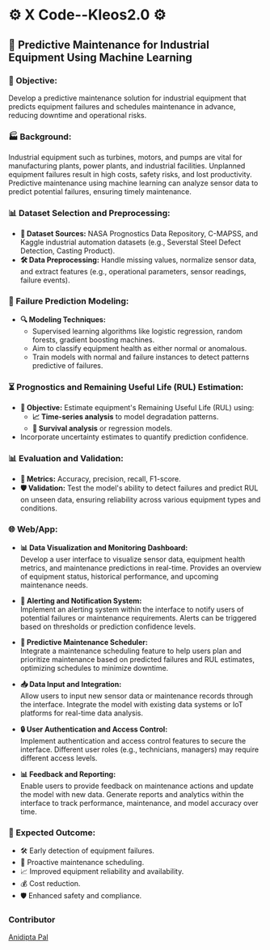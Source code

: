 
# ⚙️ X Code--Kleos2.0 ⚙️

## **🔧 Predictive Maintenance for Industrial Equipment Using Machine Learning**

### **🎯 Objective:** 
Develop a predictive maintenance solution for industrial equipment that predicts equipment failures and schedules maintenance in advance, reducing downtime and operational risks.

### **🏭 Background:**
Industrial equipment such as turbines, motors, and pumps are vital for manufacturing plants, power plants, and industrial facilities. Unplanned equipment failures result in high costs, safety risks, and lost productivity. Predictive maintenance using machine learning can analyze sensor data to predict potential failures, ensuring timely maintenance.

### **📊 Dataset Selection and Preprocessing:**
- **📂 Dataset Sources:** NASA Prognostics Data Repository, C-MAPSS, and Kaggle industrial automation datasets (e.g., Severstal Steel Defect Detection, Casting Product).
- **🛠️ Data Preprocessing:** Handle missing values, normalize sensor data, and extract features (e.g., operational parameters, sensor readings, failure events).

### **🧠 Failure Prediction Modeling:** 
- **🔍 Modeling Techniques:** 
  - Supervised learning algorithms like logistic regression, random forests, gradient boosting machines.
  - Aim to classify equipment health as either normal or anomalous.
  - Train models with normal and failure instances to detect patterns predictive of failures.

### **⏳ Prognostics and Remaining Useful Life (RUL) Estimation:**
- **🎯 Objective:** Estimate equipment's Remaining Useful Life (RUL) using:
  - **📈 Time-series analysis** to model degradation patterns.
  - **🧮 Survival analysis** or regression models.
- Incorporate uncertainty estimates to quantify prediction confidence.

### **📊 Evaluation and Validation:**
- **📏 Metrics:** Accuracy, precision, recall, F1-score.
- **🛡️ Validation:** Test the model's ability to detect failures and predict RUL on unseen data, ensuring reliability across various equipment types and conditions.

### **🌐 Web/App:**

- **📊 Data Visualization and Monitoring Dashboard:**  
   Develop a user interface to visualize sensor data, equipment health metrics, and maintenance predictions in real-time. Provides an overview of equipment status, historical performance, and upcoming maintenance needs.

- **🔔 Alerting and Notification System:**  
  Implement an alerting system within the interface to notify users of potential failures or maintenance requirements. Alerts can be triggered based on thresholds or prediction confidence levels.

- **📅 Predictive Maintenance Scheduler:**  
  Integrate a maintenance scheduling feature to help users plan and prioritize maintenance based on predicted failures and RUL estimates, optimizing schedules to minimize downtime.

- **📥 Data Input and Integration:**  
   Allow users to input new sensor data or maintenance records through the interface. Integrate the model with existing data systems or IoT platforms for real-time data analysis.

- **🔒 User Authentication and Access Control:**  
  Implement authentication and access control features to secure the interface. Different user roles (e.g., technicians, managers) may require different access levels.

- **📊 Feedback and Reporting:**  
   Enable users to provide feedback on maintenance actions and update the model with new data. Generate reports and analytics within the interface to track performance, maintenance, and model accuracy over time.

### **🚀 Expected Outcome:**
- 🛠️ Early detection of equipment failures.
- 📅 Proactive maintenance scheduling.
- 📈 Improved equipment reliability and availability.
- 💰 Cost reduction.
- 🛡️ Enhanced safety and compliance.

### Contributor

[Anidipta Pal](https://github.com/Anidipta)
